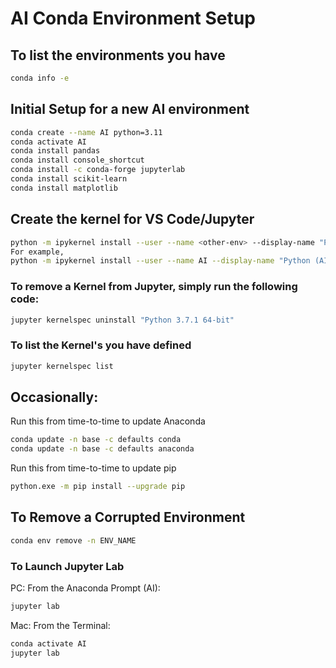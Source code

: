 # AI Conda Environment Setup

## To list the environments you have

``` Bash
conda info -e
```

## Initial Setup for a new AI environment

``` Bash
conda create --name AI python=3.11
conda activate AI
conda install pandas
conda install console_shortcut
conda install -c conda-forge jupyterlab
conda install scikit-learn
conda install matplotlib
```

## Create the kernel for VS Code/Jupyter

``` Bash
python -m ipykernel install --user --name <other-env> --display-name "Python (<other-env>)"
For example,
python -m ipykernel install --user --name AI --display-name "Python (AI)"
```
### To remove a Kernel from Jupyter, simply run the following code:

``` Bash
jupyter kernelspec uninstall "Python 3.7.1 64-bit"
```

### To list the Kernel's you have defined

``` Bash
jupyter kernelspec list
```

## Occasionally:

Run this from time-to-time to update Anaconda

``` Bash
conda update -n base -c defaults conda
conda update -n base -c defaults anaconda
```

Run this from time-to-time to update pip

``` Bash
python.exe -m pip install --upgrade pip
```

## To Remove a Corrupted Environment

``` Bash
conda env remove -n ENV_NAME
```

### To Launch Jupyter Lab

PC:  From the Anaconda Prompt (AI):

``` Bash
jupyter lab
```

Mac:  From the Terminal:

``` Bash
conda activate AI
jupyter lab
```
